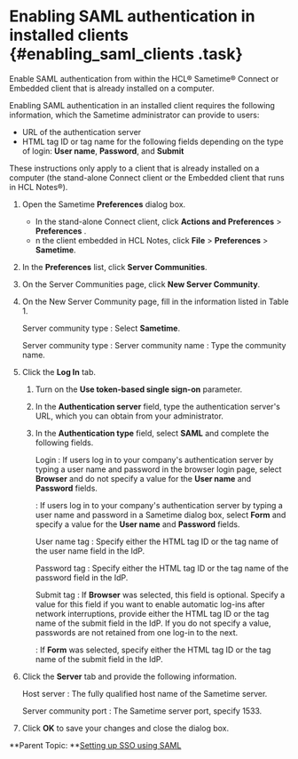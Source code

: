 # Enabling SAML authentication in installed clients {#enabling_saml_clients .task}

Enable SAML authentication from within the HCL® Sametime® Connect or Embedded client that is already installed on a computer.

Enabling SAML authentication in an installed client requires the following information, which the Sametime administrator can provide to users:

-   URL of the authentication server
-   HTML tag ID or tag name for the following fields depending on the type of login: **User name**, **Password**, and **Submit**

These instructions only apply to a client that is already installed on a computer \(the stand-alone Connect client or the Embedded client that runs in HCL Notes®\).

1.  Open the Sametime **Preferences** dialog box.

    -   In the stand-alone Connect client, click **Actions and Preferences** \> **Preferences** .
    -   n the client embedded in HCL Notes, click **File** \> **Preferences** \> **Sametime**.
2.  In the **Preferences** list, click **Server Communities**.

3.  On the Server Communities page, click **New Server Community**.

4.  On the New Server Community page, fill in the information listed in Table 1.

    Server community type
    :   Select **Sametime**.

    Server community type
    :       Server community name
    :   Type the community name.

5.  Click the **Log In** tab.

    1.  Turn on the **Use token-based single sign-on** parameter.

    2.  In the **Authentication server** field, type the authentication server's URL, which you can obtain from your administrator.

    3.  In the **Authentication type** field, select **SAML** and complete the following fields.

        Login
        :   If users log in to your company's authentication server by typing a user name and password in the browser login page, select **Browser** and do not specify a value for the **User name** and **Password** fields.

        :   If users log in to your company's authentication server by typing a user name and password in a Sametime dialog box, select **Form** and specify a value for the **User name** and **Password** fields.

        User name tag
        :   Specify either the HTML tag ID or the tag name of the user name field in the IdP.

        Password tag
        :   Specify either the HTML tag ID or the tag name of the password field in the IdP.

        Submit tag
        :   If **Browser** was selected, this field is optional. Specify a value for this field if you want to enable automatic log-ins after network interruptions, provide either the HTML tag ID or the tag name of the submit field in the IdP. If you do not specify a value, passwords are not retained from one log-in to the next.

        :   If **Form** was selected, specify either the HTML tag ID or the tag name of the submit field in the IdP.

6.  Click the **Server** tab and provide the following information.

    Host server
    :   The fully qualified host name of the Sametime server.

    Server community port
    :   The Sametime server port, specify 1533.

7.  Click **OK** to save your changes and close the dialog box.


**Parent Topic:  **[Setting up SSO using SAML](enabling_sso_saml.md)

